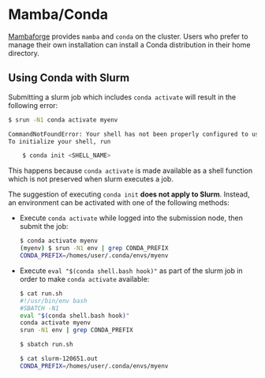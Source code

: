 # Mamba/Conda

[Mambaforge][mambaforge] provides `mamba` and `conda` on the cluster.
Users who prefer to manage their own installation can install a Conda distribution in their home directory.

## Using Conda with Slurm

Submitting a slurm job which includes `conda activate` will result in the following error:

```sh
$ srun -N1 conda activate myenv

CommandNotFoundError: Your shell has not been properly configured to use 'conda activate'.
To initialize your shell, run

    $ conda init <SHELL_NAME>
```

This happens because `conda activate` is made available as a shell function which is not preserved when slurm executes a job.

The suggestion of executing `conda init` **does not apply to Slurm**.
Instead, an environment can be activated with one of the following methods:

- Execute `conda activate` while logged into the submission node, then submit the job:

  ```sh
  $ conda activate myenv
  (myenv) $ srun -N1 env | grep CONDA_PREFIX
  CONDA_PREFIX=/homes/user/.conda/envs/myenv
  ```

- Execute `eval "$(conda shell.bash hook)"` as part of the slurm job in order to make `conda activate` available:

  ```sh
  $ cat run.sh
  #!/usr/bin/env bash
  #SBATCH -N1
  eval "$(conda shell.bash hook)"
  conda activate myenv
  srun -N1 env | grep CONDA_PREFIX

  $ sbatch run.sh

  $ cat slurm-120651.out
  CONDA_PREFIX=/homes/user/.conda/envs/myenv
  ```

[mambaforge]: https://github.com/conda-forge/miniforge#mambaforge
